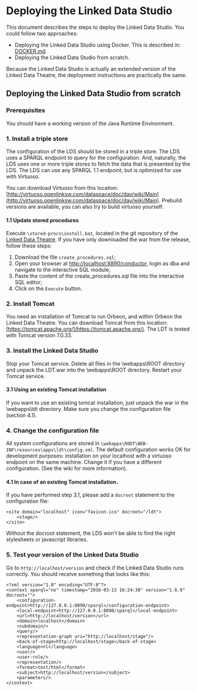 # Deploying the Linked Data Studio
This document describes the steps to deploy the Linked Data Studio.
You could follow two approaches:

- Deploying the Linked Data Studio using Docker. This is described in: [DOCKER.md](DOCKER.md).
- Deploying the Linked Data Studio from scratch.

Because the Linked Data Studio is actually an extended version of the Linked Data Theatre, the deployment instructions are practically the same.

## Deploying the Linked Data Studio from scratch

### Prerequisites
You should have a working version of the Java Runtime Environment.

### 1. Install a triple store
The configuration of the LDS should be stored in a triple store. The LDS uses a SPARQL endpoint to query for the configuration. And, naturally, the LDS uses one or more triple stores to fetch the data that is presented by the LDS. The LDS can use any SPARQL 1.1 endpoint, but is optimized for use with Virtuoso.

You can download Virtuoso from this location: [http://virtuoso.openlinksw.com/dataspace/doc/dav/wiki/Main](http://virtuoso.openlinksw.com/dataspace/doc/dav/wiki/Main).
Prebuild versions are available, you can also try to build virtuoso yourself.

#### 1.1 Update stored procedures
Execute `\stored-procs\install.bat`, located in the git repository of the [Linked Data Theatre](https://github.com/architolk/Linked-Data-Theatre). If you have only downloaded the war from the release, follow these steps:

1. Download the file `create_procedures.sql`;
2. Open your browser at [http://localhost:8890/conductor](http://localhost:8890/conductor), login as dba and navigate to the interactive SQL module;
3. Paste the content of the create_procedures.sql file into the interactive SQL editor;
4. Click on the `Execute` button.

### 2. Install Tomcat
You need an installation of Tomcat to run Orbeon, and within Orbeon the Linked Data Theatre.
You can download Tomcat from this location: [https://tomcat.apache.org/](https://tomcat.apache.org/).
The LDT is tested with Tomcat version 7.0.33.

### 3. Install the Linked Data Studio
Stop your Tomcat service. Delete all files in the \webapps\ROOT directory and unpack the LDT.war into the \webapps\ROOT directory. Restart your Tomcat service.

#### 3.1 Using an existing Tomcat installation
If you want to use an existing tomcat installation, just unpack the war in the \webapps\ldt directory. Make sure you change the configuration file (section 4.1).

### 4. Change the configuration file
All system configurations are stored in `\webapps\ROOT\WEB-INF\resources\apps\ldt\config.xml`. The default configuration works OK for development purposes: installation on your localhost with a virtuoso endpoint on the same machine. Change it if you have a different configuration. (See the wiki for more information).

#### 4.1 In case of an existing Tomcat installation.
If you have performed step 3.1, please add a `docroot` statement to the configuration file:

	<site domain="localhost" icon="favicon.ico" docroot="/ldt">
		<stage/>
	</site>

Without the docroot statement, the LDS won't be able to find the right stylesheets or javascript libraries.

### 5. Test your version of the Linked Data Studio
Go to `http://localhost/version` and check if the Linked Data Studio runs correctly. You should receive something that looks like this:

	<?xml version="1.0" encoding="UTF-8"?>
	<context sparql="no" timestamp="2016-03-13 16:24:38" version="1.6.0" docroot="">
		<configuration-endpoint>http://127.0.0.1:8890/sparql</configuration-endpoint>
		<local-endpoint>http://127.0.0.1:8890/sparql</local-endpoint>
		<url>http://localhost/version</url>
		<domain>localhost</domain>
		<subdomain/>
		<query/>
		<representation-graph uri="http://localhost/stage"/>
		<back-of-stage>http://localhost/stage</back-of-stage>
		<language>nl</language>
		<user/>
		<user-role/>
		<representation/>
		<format>text/html</format>
		<subject>http://localhost/version</subject>
		<parameters/>
	</context> 